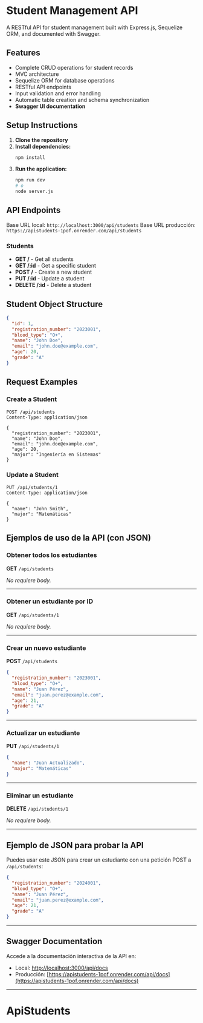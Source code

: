 # Student Management API

A RESTful API for student management built with Express.js, Sequelize ORM, and documented with Swagger.

## Features

- Complete CRUD operations for student records
- MVC architecture
- Sequelize ORM for database operations
- RESTful API endpoints
- Input validation and error handling
- Automatic table creation and schema synchronization
- **Swagger UI documentation**

## Setup Instructions

1. **Clone the repository**
2. **Install dependencies:**
   ```bash
   npm install
   ```
3. **Run the application:**
   ```bash
   npm run dev
   # o
   node server.js
   ```

## API Endpoints

Base URL local: `http://localhost:3000/api/students`
Base URL producción: `https://apistudents-1pof.onrender.com/api/students`

### Students

- **GET /** - Get all students
- **GET /:id** - Get a specific student
- **POST /** - Create a new student
- **PUT /:id** - Update a student
- **DELETE /:id** - Delete a student

## Student Object Structure

```json
{
  "id": 1,
  "registration_number": "2023001",
  "blood_type": "O+",
  "name": "John Doe",
  "email": "john.doe@example.com",
  "age": 20,
  "grade": "A"
}
```

## Request Examples

### Create a Student

```http
POST /api/students
Content-Type: application/json

{
  "registration_number": "2023001",
  "name": "John Doe",
  "email": "john.doe@example.com",
  "age": 20,
  "major": "Ingeniería en Sistemas"
}
```

### Update a Student

```http
PUT /api/students/1
Content-Type: application/json

{
  "name": "John Smith",
  "major": "Matemáticas"
}
```

## Ejemplos de uso de la API (con JSON)

### Obtener todos los estudiantes

**GET** `/api/students`

_No requiere body._

---

### Obtener un estudiante por ID

**GET** `/api/students/1`

_No requiere body._

---

### Crear un nuevo estudiante

**POST** `/api/students`

```json
{
  "registration_number": "2023001",
  "blood_type": "O+",
  "name": "Juan Pérez",
  "email": "juan.perez@example.com",
  "age": 21,
  "grade": "A"
}
```

---

### Actualizar un estudiante

**PUT** `/api/students/1`

```json
{
  "name": "Juan Actualizado",
  "major": "Matemáticas"
}
```

---

### Eliminar un estudiante

**DELETE** `/api/students/1`

_No requiere body._

---

## Ejemplo de JSON para probar la API

Puedes usar este JSON para crear un estudiante con una petición POST a `/api/students`:

```json
{
  "registration_number": "2024001",
  "blood_type": "O+",
  "name": "Juan Pérez",
  "email": "juan.perez@example.com",
  "age": 21,
  "grade": "A"
}
```

---

## Swagger Documentation

Accede a la documentación interactiva de la API en:

- Local: [http://localhost:3000/api/docs](http://localhost:3000/api/docs)
- Producción: [https://apistudents-1pof.onrender.com/api/docs](https://apistudents-1pof.onrender.com/api/docs)

---

# ApiStudents
